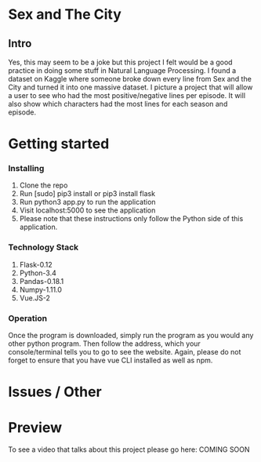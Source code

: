 # Sex and The City
## Intro

Yes, this may seem to be a joke but this project I felt would be a good practice
in doing some stuff in Natural Language Processing. I found a dataset on Kaggle
where someone broke down every line from Sex and the City and turned it into one
massive dataset. I picture a project that will allow a user to see who had the
most positive/negative lines per episode. It will also show which characters had
the most lines for each season and episode. 

# Getting started
### Installing

1. Clone the repo
2. Run [sudo] pip3 install or pip3 install flask
3. Run python3 app.py to run the application
4. Visit localhost:5000 to see the application
5. Please note that these instructions only follow the Python side of this application.


### Technology Stack

1. Flask-0.12
2. Python-3.4
3. Pandas-0.18.1
4. Numpy-1.11.0
5. Vue.JS-2

### Operation

Once the program is downloaded, simply run the program as you would any other python program.
Then follow the address, which your console/terminal tells you to go to see the
website. Again, please do not forget to ensure that you have vue CLI installed
as well as npm.

# Issues / Other


# Preview

To see a video that talks about this project please go here: COMING SOON

